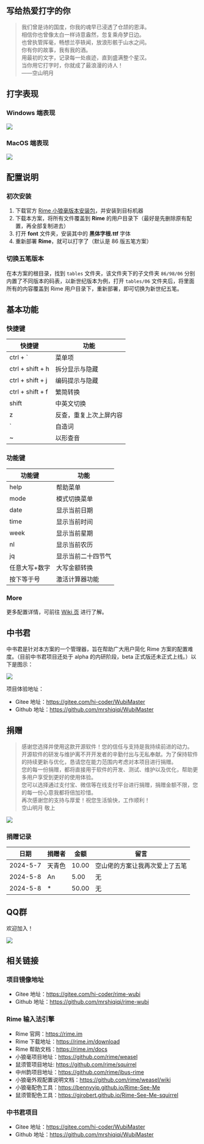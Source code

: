 ## 写给热爱打字的你

> 我们曾是诗的国度，你我的魂早已浸透了仓颉的恩泽。   
> 相信你也曾像太白一样诗意盎然，忽复乘舟梦日边。   
> 也曾执管挥毫，畅想兰亭轶闻，放浪形骸于山水之间。   
> 你有你的故事，我有我的酒。   
> 用最初的文字，记录每一处痕迹，直到盛满整个星汉。   
> 当你用它打字时，你就成了最浪漫的诗人！  
> ——空山明月

## 打字表现

### Windows 端表现

![](images/windows展示.png)

### MacOS 端表现

![](images/mac%E5%B1%95%E7%A4%BA.png)

## 配置说明

### 初次安装

1. 下载官方 [Rime 小狼毫版本安装包](https://rime.im/download/)，并安装到目标机器
2. 下载本方案，将所有文件覆盖到 **Rime** 的用户目录下（最好是先删除原有配置，再全部复制进去）
3. 打开 **font** 文件夹，安装其中的 **黑体字根.ttf** 字体
4. 重新部署 **Rime**，就可以打字了（默认是 86 版五笔方案）

### 切换五笔版本

在本方案的根目录，找到 `tables` 文件夹，该文件夹下的子文件夹 `86/98/06` 分别内置了不同版本的码表，以新世纪版本为例，打开 `tables/06` 文件夹后，将里面所有的内容覆盖到 Rime 用户目录下，重新部署，即可切换为新世纪五笔。

## 基本功能

### 快捷键

|快捷键|功能|
| ---- | ---- |
|ctrl + `|菜单项|
|ctrl + shift + h|拆分显示与隐藏|
|ctrl + shift + j|编码提示与隐藏|
|ctrl + shift + f|繁简转换|
|shift|中英文切换|
|z|反查，重复上次上屏内容|
|`|自造词|
|~|以形查音|

### 功能键

|功能键|功能|
| ----- | ---- |
|help|帮助菜单|
|mode|模式切换菜单|
|date|显示当前日期|
|time|显示当前时间|
|week|显示当前星期|
|nl|显示当前农历|
|jq|显示当前二十四节气|
|任意大写+数字|大写金额转换|
|按下等于号|激活计算器功能|

### More

更多配置详情，可前往 [Wiki 页](https://gitee.com/hi-coder/rime-wubi/wikis/Home) 进行了解。

## 中书君

中书君是针对本方案的一个管理器，旨在帮助广大用户简化 Rime 方案的配置难度。（目前中书君项目还处于 alpha 的内研阶段，beta 正式版还未正式上线。）以下是图示：

![](images/%E4%B8%AD%E4%B9%A6%E5%90%9B.png)

项目体验地址：
- Gitee 地址：https://gitee.com/hi-coder/WubiMaster
- Github 地址：https://github.com/mrshiqiqi/WubiMaster

## 捐赠

> 感谢您选择并使用这款开源软件！您的信任与支持是我持续前进的动力。  
> 开源软件的研发与维护离不开开发者的辛勤付出与无私奉献。为了保持软件的持续更新与优化，恳请您在能力范围内考虑对本项目进行捐赠。  
> 您的每一份捐赠，都将直接用于软件的开发、测试、维护以及优化，帮助更多用户享受到更好的使用体验。  
> 您可以选择通过支付宝、微信等在线支付平台进行捐赠，捐赠金额不限，您的每一份心意我都将倍加珍惜。  
>  再次感谢您的支持与厚爱！祝您生活愉快，工作顺利！  
> 空山明月 敬上

![](images/%E6%8D%90%E8%B5%A0.jpg)

### 捐赠记录

|日期|捐赠者|金额|留言|
| ----- | ----- | ----- | ----- |
|2024-5-7|天青色|10.00|空山佬的方案让我再次爱上了五笔|
|2024-5-8|An|5.00|无|
|2024-5-8|*|50.00|无|

## QQ群

欢迎加入！

![](images/QQ.jpg)

## 相关链接

### 项目镜像地址
- Gitee 地址：https://gitee.com/hi-coder/rime-wubi
- Github 地址：https://github.com/mrshiqiqi/rime-wubi

### Rime 输入法引擎
- Rime 官网：https://rime.im
- Rime 下载地址：https://rime.im/download
- Rime 帮助文档：https://rime.im/docs
- 小狼毫项目地址：https://github.com/rime/weasel
- 鼠须管项目地址: https://github.com/rime/squirrel
- 中州韵项目地址：https://github.com/rime/ibus-rime
- 小狼毫外观配置说明文档：https://github.com/rime/weasel/wiki
- 小狼毫配色工具：https://bennyyip.github.io/Rime-See-Me
- 鼠须管配色工具：https://gjrobert.github.io/Rime-See-Me-squirrel

### 中书君项目
- Gitee 地址：https://gitee.com/hi-coder/WubiMaster
- Github 地址：https://github.com/mrshiqiqi/WubiMaster